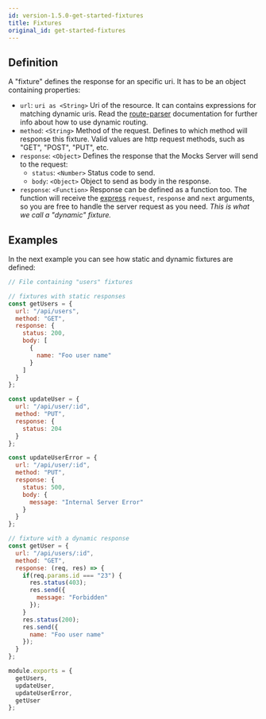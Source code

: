 ```yaml
---
id: version-1.5.0-get-started-fixtures
title: Fixtures
original_id: get-started-fixtures
---
```


## Definition

A "fixture" defines the response for an specific uri. It has to be an object containing properties:

* `url`: `uri as <String>` Uri of the resource. It can contains expressions for matching dynamic uris. Read the [route-parser](https://www.npmjs.com/package/route-parser) documentation for further info about how to use dynamic routing.
* `method`: `<String>` Method of the request. Defines to which method will response this fixture. Valid values are http request methods, such as "GET", "POST", "PUT", etc.
* `response`: `<Object>` Defines the response that the Mocks Server will send to the request:
  * `status`: `<Number>` Status code to send.
  * `body`: `<Object>` Object to send as body in the response.
* `response`: `<Function>` Response can be defined as a function too. The function will receive the [express](http://expressjs.com/es/api.html) `request`, `response` and `next` arguments, so you are free to handle the server request as you need. _This is what we call a "dynamic" fixture._

## Examples

In the next example you can see how static and dynamic fixtures are defined:

```javascript
// File containing "users" fixtures

// fixtures with static responses
const getUsers = {
  url: "/api/users",
  method: "GET",
  response: {
    status: 200,
    body: [
      {
        name: "Foo user name"
      }
    ]
  }
};

const updateUser = {
  url: "/api/user/:id",
  method: "PUT",
  response: {
    status: 204
  }
};

const updateUserError = {
  url: "/api/user/:id",
  method: "PUT",
  response: {
    status: 500,
    body: {
      message: "Internal Server Error"
    }
  }
};

// fixture with a dynamic response
const getUser = {
  url: "/api/users/:id",
  method: "GET",
  response: (req, res) => {
    if(req.params.id === "23") {
      res.status(403);
      res.send({
        message: "Forbidden"
      });
    }
    res.status(200);
    res.send({
      name: "Foo user name"
    });
  }
};

module.exports = {
  getUsers,
  updateUser,
  updateUserError,
  getUser
};
```
